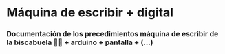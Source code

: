# Máquina de escribir + digital 
### Documentación de los precedimientos máquina de escribir de la biscabuela 👵🏼 + arduino + pantalla + (...)

